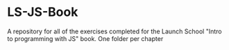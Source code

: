 # LS-JS-Book
A repository for all of the exercises completed for the Launch School "Intro to programming with JS" book. One folder per chapter

